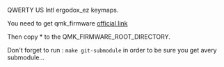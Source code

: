 QWERTY US Intl ergodox_ez keymaps.

You need to get qmk_firmware [official link](https://docs.qmk.fm/#/?id=how-to-get-it)

Then copy * to the QMK_FIRMWARE_ROOT_DIRECTORY.

Don't forget to run : `make git-submodule` in order to be sure you get avery submodule...
